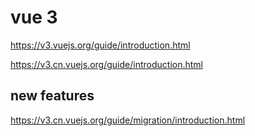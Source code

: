# vue 3

https://v3.vuejs.org/guide/introduction.html

https://v3.cn.vuejs.org/guide/introduction.html


## new features

https://v3.cn.vuejs.org/guide/migration/introduction.html
